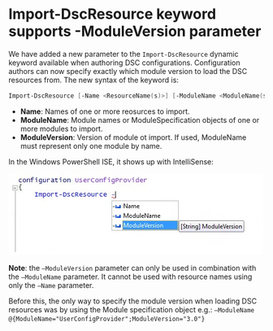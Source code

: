# Import-DscResource keyword supports -ModuleVersion parameter

We have added a new parameter to the `Import-DscResource` dynamic keyword available when authoring DSC configurations. Configuration authors can now specify exactly which module version to load the DSC resources from. The new syntax of the keyword is:

```powershell
Import-DscResource [-Name <ResourceName(s)>] [-ModuleName <ModuleName(s)>] [-ModuleVersion <ModuleVersion>]
```

* **Name**: Names of one or more reosurces to import.
* **ModuleName**: Module names or ModuleSpecification objects of one or more modules to import.
* **ModuleVersion**: Version of module ot import. If used, ModuleName must represent only one module by name. 

In the Windows PowerShell ISE, it shows up with IntelliSense:

![](images/Import-DscResource-Modversion.jpg)

**Note**: the `–ModuleVersion` parameter can only be used in combination with the `–ModuleName` parameter. It cannot be used with resource names using only the `–Name` parameter.

Before this, the only way to specify the module version when loading DSC resources was by using the Module specification object e.g.: `–ModuleName @{ModuleName="UserConfigProvider";ModuleVersion="3.0"}`

